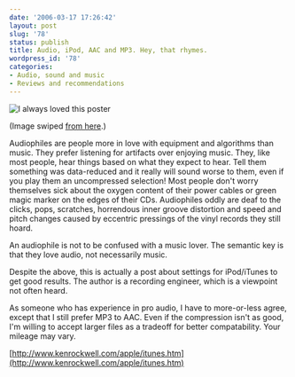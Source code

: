 ```yaml
---
date: '2006-03-17 17:26:42'
layout: post
slug: '78'
status: publish
title: Audio, iPod, AAC and MP3. Hey, that rhymes.
wordpress_id: '78'
categories:
- Audio, sound and music
- Reviews and recommendations
---
```


![I always loved this poster](http://www.phfactor.net/wp-pics/maxell_blown_away.jpeg)

(Image swiped [from here](http://images.google.com/imgres?imgurl=http://www.lostpear.com/blog/images/maxell_blown_away.jpeg&imgrefurl=http://www.lostpear.com/blog/2004_05_01_lostpear_archive.html&h=233&w=350&sz=13&tbnid=YUP2l-yulKLs2M:&tbnh=77&tbnw=116&hl=en&start=2&prev=/images%3Fq%3Dmaxell%2Bblown%2Baway%26svnum%3D10%26hl%3Den%26lr%3D%26sa%3DN).)



> 
Audiophiles are people more in love with equipment and algorithms than music. They prefer listening for artifacts over enjoying music. They, like most people, hear things based on what they expect to hear. Tell them something was data-reduced and it really will sound worse to them, even if you play them an uncompressed selection! Most people don't worry themselves sick about the oxygen content of their power cables or green magic marker on the edges of their CDs. Audiophiles oddly are deaf to the clicks, pops, scratches, horrendous inner groove distortion and speed and pitch changes caused by eccentric pressings of the vinyl records they still hoard.

An audiophile is not to be confused with a music lover. The semantic key is that they love audio, not necessarily music.




Despite the above, this is actually a post about settings for iPod/iTunes to get good results. The author is a recording engineer, which is a viewpoint not often heard.

As someone who has experience in pro audio, I have to more-or-less agree, except that I still prefer MP3 to AAC. Even if the compression isn't as good, I'm willing to accept larger files as a tradeoff for better compatability. Your mileage may vary.

[http://www.kenrockwell.com/apple/itunes.htm](http://www.kenrockwell.com/apple/itunes.htm)
